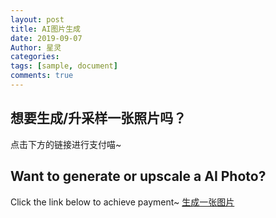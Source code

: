 ```yaml
---
layout: post
title: AI图片生成
date: 2019-09-07
Author: 星灵
categories: 
tags: [sample, document]
comments: true
--- 
```

## 想要生成/升采样一张照片吗？
点击下方的链接进行支付喵~
## Want to generate or upscale a AI Photo?
Click the link below to achieve payment~
[生成一张图片](https://buy.stripe.com/4gw9E94T95XUc12dQR)
